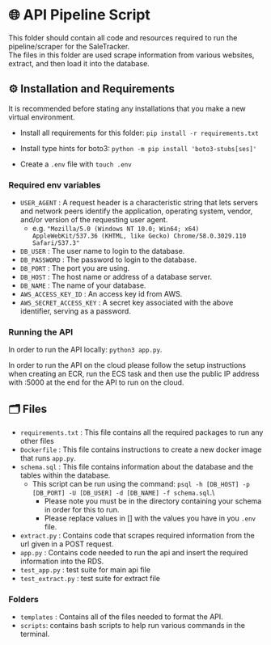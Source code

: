 # 🌐 API Pipeline Script

This folder should contain all code and resources required to run the pipeline/scraper for the SaleTracker.\
The files in this folder are used scrape information from various websites, extract, and then load it into the database.

## ⚙️ Installation and Requirements

It is recommended before stating any installations that you make a new virtual environment. 

- Install all requirements for this folder: `pip install -r requirements.txt`
- Install type hints for boto3: `python -m pip install 'boto3-stubs[ses]'`

- Create a `.env` file with `touch .env`

### Required env variables

- `USER_AGENT` : A request header is a characteristic string that lets servers and network peers identify the application, operating system, vendor, and/or version of the requesting user agent.
  - e.g. `"Mozilla/5.0 (Windows NT 10.0; Win64; x64) AppleWebKit/537.36 (KHTML, like Gecko) Chrome/58.0.3029.110 Safari/537.3"`
- `DB_USER` : The user name to login to the database.
- `DB_PASSWORD` : The password to login to the database.
- `DB_PORT` : The port you are using.
- `DB_HOST` : The host name or address of a database server.
- `DB_NAME` : The name of your database.
- `AWS_ACCESS_KEY_ID` : An access key id from AWS.
- `AWS_SECRET_ACCESS_KEY` : A secret key associated with the above identifier, serving as a password. 

### Running the API 

In order to run the API locally: `python3 app.py`. 

In order to run the API on the cloud please follow the setup instructions when creating an ECR, run the ECS task and then use the public IP address with :5000 at the end for the API to run on the cloud. 

## 🗂️ Files 

- `requirements.txt` : This file contains all the required packages to run any other files
- `Dockerfile` : This file contains instructions to create a new docker image that runs `app.py`.
- `schema.sql` : This file contains information about the database and the tables within the database. 
  - This script can be run using the command: `psql -h [DB_HOST] -p [DB_PORT] -U [DB_USER] -d [DB_NAME] -f schema.sql`.\
    - Please note you must be in the directory containing your schema in order for this to run. 
    - Please replace values in [] with the values you have in you `.env` file.
- `extract.py` : Contains code that scrapes required information from the url given in a POST request.
- `app.py` : Contains code needed to run the api and insert the required information into the RDS.
- `test_app.py` : test suite for main api file 
- `test_extract.py` : test suite for extract file

### Folders

- `templates` : Contains all of the files needed to format the API. 
- `scripts`: contains bash scripts to help run various commands in the terminal.
